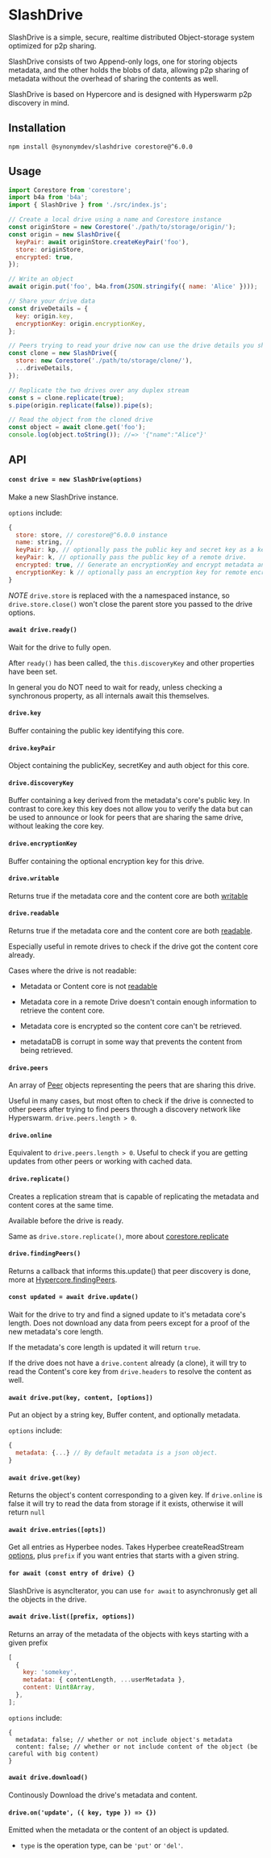 # SlashDrive

SlashDrive is a simple, secure, realtime distributed Object-storage system optimized for p2p sharing.

SlashDrive consists of two Append-only logs, one for storing objects metadata, and the other holds the blobs of data, allowing p2p sharing of metadata without the overhead of sharing the contents as well.

SlashDrive is based on Hypercore and is designed with Hyperswarm p2p discovery in mind.

## Installation

```
npm install @synonymdev/slashdrive corestore@^6.0.0
```

## Usage

```js
import Corestore from 'corestore';
import b4a from 'b4a';
import { SlashDrive } from './src/index.js';

// Create a local drive using a name and Corestore instance
const originStore = new Corestore('./path/to/storage/origin/');
const origin = new SlashDrive({
  keyPair: await originStore.createKeyPair('foo'),
  store: originStore,
  encrypted: true,
});

// Write an object
await origin.put('foo', b4a.from(JSON.stringify({ name: 'Alice' })));

// Share your drive data
const driveDetails = {
  key: origin.key,
  encryptionKey: origin.encryptionKey,
};

// Peers trying to read your drive now can use the drive details you shared with them
const clone = new SlashDrive({
  store: new Corestore('./path/to/storage/clone/'),
  ...driveDetails,
});

// Replicate the two drives over any duplex stream
const s = clone.replicate(true);
s.pipe(origin.replicate(false)).pipe(s);

// Read the object from the cloned drive
const object = await clone.get('foo');
console.log(object.toString()); //=> '{"name":"Alice"}'
```

## API

#### `const drive = new SlashDrive(options)`

Make a new SlashDrive instance.

`options` include:

```js
{
  store: store, // corestore@^6.0.0 instance
  name: string, //
  keyPair: kp, // optionally pass the public key and secret key as a key pair
  keyPair: k, // optionally pass the public key of a remote drive.
  encrypted: true, // Generate an encryptionKey and encrypt metadata and content cores with it
  encryptionKey: k // optionally pass an encryption key for remote encrypted drives, if it is a writable drive, this will be ignored.
}
```

_NOTE_ `drive.store` is replaced with the a namespaced instance, so `drive.store.close()` won't close the parent store you passed to the drive options.

#### `await drive.ready()`

Wait for the drive to fully open.

After `ready()` has been called, the `this.discoveryKey` and other properties have been set.

In general you do NOT need to wait for ready, unless checking a synchronous property, as all internals await this themselves.

#### `drive.key`

Buffer containing the public key identifying this core.

#### `drive.keyPair`

Object containing the publicKey, secretKey and auth object for this core.

#### `drive.discoveryKey`

Buffer containing a key derived from the metadata's core's public key. In contrast to core.key this key does not allow you to verify the data but can be used to announce or look for peers that are sharing the same drive, without leaking the core key.

#### `drive.encryptionKey`

Buffer containing the optional encryption key for this drive.

#### `drive.writable`

Returns true if the metadata core and the content core are both [writable](https://github.com/hypercore-protocol/hypercore-next/#corewritable)

#### `drive.readable`

Returns true if the metadata core and the content core are both [readable](https://github.com/hypercore-protocol/hypercore-next/#corereadable).

Especially useful in remote drives to check if the drive got the content core already.

Cases where the drive is not readable:

- Metadata or Content core is not [readable](https://github.com/hypercore-protocol/hypercore-next#corereadable)

- Metadata core in a remote Drive doesn't contain enough information to retrieve the content core.

- Metadata core is encrypted so the content core can't be retrieved.

- metadataDB is corrupt in some way that prevents the content from being retrieved.

#### `drive.peers`

An array of [Peer](https://github.com/hypercore-protocol/hypercore-next/blob/master/lib/replicator.js#L239) objects representing the peers that are sharing this drive.

Useful in many cases, but most often to check if the drive is connected to other peers after trying to find peers through a discovery network like Hyperswarm. `drive.peers.length > 0`.

#### `drive.online`

Equivalent to `drive.peers.length > 0`. Useful to check if you are getting updates from other peers or working with cached data.

#### `drive.replicate()`

Creates a replication stream that is capable of replicating the metadata and content cores at the same time.

Available before the drive is ready.

Same as `drive.store.replicate()`, more about [corestore.replicate](https://github.com/hypercore-protocol/corestore-next#const-stream--storereplicateopts)

#### `drive.findingPeers()`

Returns a callback that informs this.update() that peer discovery is done, more at [Hypercore.findingPeers](https://github.com/hypercore-protocol/hypercore-next/#const-done--corefindingpeers).

#### `const updated = await drive.update()`

Wait for the drive to try and find a signed update to it's metadata core's length. Does not download any data from peers except for a proof of the new metadata's core length.

If the metadata's core length is updated it will return `true`.

If the drive does not have a `drive.content` already (a clone), it will try to read the Content's core key from `drive.headers` to resolve the content as well.

#### `await drive.put(key, content, [options])`

Put an object by a string key, Buffer content, and optionally metadata.

`options` include:

```js
{
  metadata: {...} // By default metadata is a json object.
}
```

#### `await drive.get(key)`

Returns the object's content corresponding to a given key. If `drive.online` is false it will try to read the data from storage if it exists, otherwise it will return `null`

#### `await drive.entries([opts])`

Get all entries as Hyperbee nodes. Takes Hyperbee createReadStream [options](https://github.com/hypercore-protocol/hyperbee#stream--dbcreatereadstreamoptions), plus `prefix` if you want entries that starts with a given string.

#### `for await (const entry of drive) {}`

SlashDrive is asyncIterator, you can use `for await` to asynchronusly get all the objects in the drive.

#### `await drive.list([prefix, options])`

Returns an array of the metadata of the objects with keys starting with a given prefix

```js
[
  {
    key: 'somekey',
    metadata: { contentLength, ...userMetadata },
    content: Uint8Array,
  },
];
```

`options` include:

```
{
  metadata: false; // whether or not include object's metadata
  content: false; // whether or not include content of the object (be careful with big content)
}
```

#### `await drive.download()`

Continously Download the drive's metadata and content.

#### `drive.on('update', ({ key, type }) => {})`

Emitted when the metadata or the content of an object is updated.

- `type` is the operation type, can be `'put'` or `'del'`.
